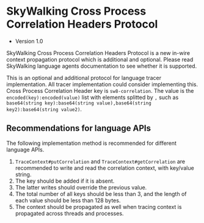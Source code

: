 # SkyWalking Cross Process Correlation Headers Protocol

* Version 1.0

SkyWalking Cross Process Correlation Headers Protocol is a new in-wire context propagation protocol which is
additional and optional. Please read SkyWalking language agents documentation to see whether it is supported.

This is an optional and additional protocol for language tracer implementation. All tracer implementation could consider
implementing this.
Cross Process Correlation Header key is `sw8-correlation`. The value is the `encoded(key):encoded(value)` list with
elements splitted by `,` such as `base64(string key):base64(string value),base64(string key2):base64(string value2)`.

## Recommendations for language APIs

The following implementation method is recommended for different language APIs.

1. `TraceContext#putCorrelation` and `TraceContext#getCorrelation` are recommended to write and read the correlation
   context, with key/value string.
1. The key should be added if it is absent.
1. The latter writes should override the previous value.
1. The total number of all keys should be less than 3, and the length of each value should be less than 128 bytes.
1. The context should be propagated as well when tracing context is propagated across threads and processes.
